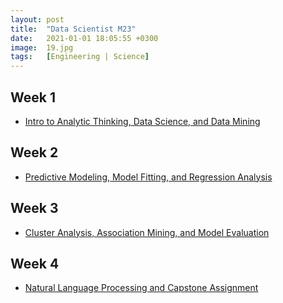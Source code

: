 ```yaml
---
layout: post
title:  "Data Scientist M23"
date:   2021-01-01 18:05:55 +0300
image:  19.jpg
tags:   [Engineering | Science]
---
```

## Week 1
- [Intro to Analytic Thinking, Data Science, and Data Mining](https://www.coursera.org/learn/intro-analyticthinking-datascience-datamining)

## Week 2
- [Predictive Modeling, Model Fitting, and Regression Analysis](https://www.coursera.org/learn/predictive-modeling-model-fitting-regression-analysis)

## Week 3
- [Cluster Analysis, Association Mining, and Model Evaluation](https://www.coursera.org/learn/cluster-analysis-association-mining-and-model-evaluation)

## Week 4
- [Natural Language Processing and Capstone Assignment](https://www.coursera.org/learn/natural-language-processing-captsone-assignment)


[jekyll-docs]: https://jekyllrb.com/docs/home
[jekyll-gh]:   https://github.com/jekyll/jekyll
[jekyll-talk]: https://talk.jekyllrb.com/
